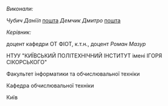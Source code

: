 *Виконали:*

_Чубич Даніїл_ [пошта](daniilchubich@gmail.com)
_Демчик Дмитро_ [пошта](d.demchyk.im21@kpi.ua)

*Керівник:*

доцент кафедри ОТ ФІОТ, к.т.н., доцент _Роман Мазур_

НТУУ "КИЇВСЬКИЙ ПОЛІТЕХНІЧНИЙ ІНСТИТУТ імені ІГОРЯ СІКОРСЬКОГО"

Факультет інформатики та обчислювальної техніки

Кафедра обчислювальної техніки

Київ